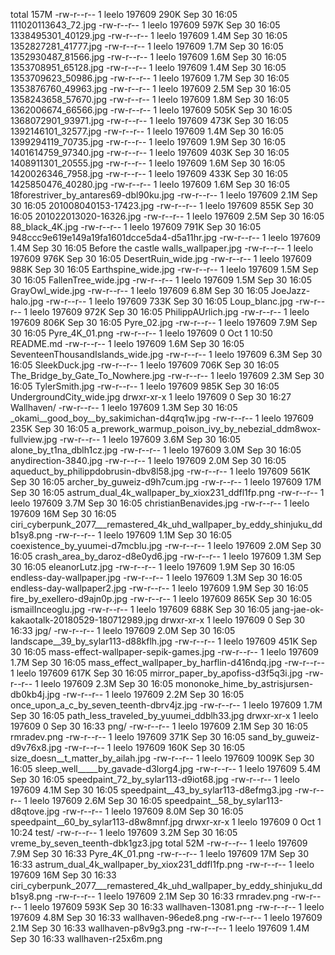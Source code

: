 total 157M
-rw-r--r-- 1 leelo 197609  290K Sep 30 16:05 111020113643_72.jpg
-rw-r--r-- 1 leelo 197609  597K Sep 30 16:05 1338495301_40129.jpg
-rw-r--r-- 1 leelo 197609  1.4M Sep 30 16:05 1352827281_41777.jpg
-rw-r--r-- 1 leelo 197609  1.7M Sep 30 16:05 1352930487_81566.jpg
-rw-r--r-- 1 leelo 197609  1.6M Sep 30 16:05 1353708951_65128.jpg
-rw-r--r-- 1 leelo 197609  1.4M Sep 30 16:05 1353709623_50986.jpg
-rw-r--r-- 1 leelo 197609  1.7M Sep 30 16:05 1353876760_49963.jpg
-rw-r--r-- 1 leelo 197609  2.5M Sep 30 16:05 1358243658_57670.jpg
-rw-r--r-- 1 leelo 197609  1.8M Sep 30 16:05 1362006674_66566.jpg
-rw-r--r-- 1 leelo 197609  505K Sep 30 16:05 1368072901_93971.jpg
-rw-r--r-- 1 leelo 197609  473K Sep 30 16:05 1392146101_32577.jpg
-rw-r--r-- 1 leelo 197609  1.4M Sep 30 16:05 1399294119_70735.jpg
-rw-r--r-- 1 leelo 197609  1.9M Sep 30 16:05 1401614759_97340.jpg
-rw-r--r-- 1 leelo 197609  403K Sep 30 16:05 1408911301_20555.jpg
-rw-r--r-- 1 leelo 197609  1.6M Sep 30 16:05 1420026346_7958.jpg
-rw-r--r-- 1 leelo 197609  433K Sep 30 16:05 1425850476_40280.jpg
-rw-r--r-- 1 leelo 197609  1.6M Sep 30 16:05 18forestriver_by_antares69-dbl90ku.jpg
-rw-r--r-- 1 leelo 197609  2.1M Sep 30 16:05 201008040153-17423.jpg
-rw-r--r-- 1 leelo 197609  855K Sep 30 16:05 201022013020-16326.jpg
-rw-r--r-- 1 leelo 197609  2.5M Sep 30 16:05 88_black_4K.jpg
-rw-r--r-- 1 leelo 197609  791K Sep 30 16:05 948ccc9e619e149a19fa1601dcce5da4-d5a11hr.jpg
-rw-r--r-- 1 leelo 197609  1.4M Sep 30 16:05 Before the castle walls_wallpaper.jpg
-rw-r--r-- 1 leelo 197609  976K Sep 30 16:05 DesertRuin_wide.jpg
-rw-r--r-- 1 leelo 197609  988K Sep 30 16:05 Earthspine_wide.jpg
-rw-r--r-- 1 leelo 197609  1.5M Sep 30 16:05 FallenTree_wide.jpg
-rw-r--r-- 1 leelo 197609  1.5M Sep 30 16:05 GrayOwl_wide.jpg
-rw-r--r-- 1 leelo 197609  6.8M Sep 30 16:05 JoeJazz-halo.jpg
-rw-r--r-- 1 leelo 197609  733K Sep 30 16:05 Loup_blanc.jpg
-rw-r--r-- 1 leelo 197609  972K Sep 30 16:05 PhilippAUrlich.jpg
-rw-r--r-- 1 leelo 197609  806K Sep 30 16:05 Pyre_02.jpg
-rw-r--r-- 1 leelo 197609  7.9M Sep 30 16:05 Pyre_4K_01.png
-rw-r--r-- 1 leelo 197609     0 Oct  1 10:50 README.md
-rw-r--r-- 1 leelo 197609  1.6M Sep 30 16:05 SeventeenThousandIslands_wide.jpg
-rw-r--r-- 1 leelo 197609  6.3M Sep 30 16:05 SleekDuck.jpg
-rw-r--r-- 1 leelo 197609  706K Sep 30 16:05 The_Bridge_by_Gate_To_Nowhere.jpg
-rw-r--r-- 1 leelo 197609  2.3M Sep 30 16:05 TylerSmith.jpg
-rw-r--r-- 1 leelo 197609  985K Sep 30 16:05 UndergroundCity_wide.jpg
drwxr-xr-x 1 leelo 197609     0 Sep 30 16:27 Wallhaven/
-rw-r--r-- 1 leelo 197609  1.3M Sep 30 16:05 _okami__good_boy__by_sakimichan-d4qrq1w.jpg
-rw-r--r-- 1 leelo 197609  235K Sep 30 16:05 a_prework_warmup_poison_ivy_by_nebezial_ddm8wox-fullview.jpg
-rw-r--r-- 1 leelo 197609  3.6M Sep 30 16:05 alone_by_t1na_dblh1cz.jpg
-rw-r--r-- 1 leelo 197609  3.0M Sep 30 16:05 anydirection-3840.jpg
-rw-r--r-- 1 leelo 197609  2.0M Sep 30 16:05 aqueduct_by_philippdobrusin-dbv8l58.jpg
-rw-r--r-- 1 leelo 197609  561K Sep 30 16:05 archer_by_guweiz-d9h7cum.jpg
-rw-r--r-- 1 leelo 197609   17M Sep 30 16:05 astrum_dual_4k_wallpaper_by_xiox231_ddfl1fp.png
-rw-r--r-- 1 leelo 197609  3.7M Sep 30 16:05 christianBenavides.jpg
-rw-r--r-- 1 leelo 197609   16M Sep 30 16:05 ciri_cyberpunk_2077___remastered_4k_uhd_wallpaper_by_eddy_shinjuku_ddb1sy8.png
-rw-r--r-- 1 leelo 197609  1.1M Sep 30 16:05 coexistence_by_yuumei-d7mcblu.jpg
-rw-r--r-- 1 leelo 197609  2.0M Sep 30 16:05 crash_area_by_daroz-d8e0yd6.jpg
-rw-r--r-- 1 leelo 197609  1.3M Sep 30 16:05 eleanorLutz.jpg
-rw-r--r-- 1 leelo 197609  1.9M Sep 30 16:05 endless-day-wallpaper.jpg
-rw-r--r-- 1 leelo 197609  1.3M Sep 30 16:05 endless-day-wallpaper2.jpg
-rw-r--r-- 1 leelo 197609  1.9M Sep 30 16:05 fire_by_exellero-d9ajn0p.jpg
-rw-r--r-- 1 leelo 197609  865K Sep 30 16:05 ismailInceoglu.jpg
-rw-r--r-- 1 leelo 197609  688K Sep 30 16:05 jang-jae-ok-kakaotalk-20180529-180712989.jpg
drwxr-xr-x 1 leelo 197609     0 Sep 30 16:33 jpg/
-rw-r--r-- 1 leelo 197609  2.0M Sep 30 16:05 landscape__39_by_sylar113-d88kflh.jpg
-rw-r--r-- 1 leelo 197609  451K Sep 30 16:05 mass-effect-wallpaper-sepik-games.jpg
-rw-r--r-- 1 leelo 197609  1.7M Sep 30 16:05 mass_effect_wallpaper_by_harflin-d416ndq.jpg
-rw-r--r-- 1 leelo 197609  617K Sep 30 16:05 mirror_paper_by_apofiss-d3f5q3i.jpg
-rw-r--r-- 1 leelo 197609  2.3M Sep 30 16:05 mononoke_hime_by_astrisjursen-db0kb4j.jpg
-rw-r--r-- 1 leelo 197609  2.2M Sep 30 16:05 once_upon_a_c_by_seven_teenth-dbrv4jz.jpg
-rw-r--r-- 1 leelo 197609  1.7M Sep 30 16:05 path_less_traveled_by_yuumei_ddblh33.jpg
drwxr-xr-x 1 leelo 197609     0 Sep 30 16:33 png/
-rw-r--r-- 1 leelo 197609  2.1M Sep 30 16:05 rmradev.png
-rw-r--r-- 1 leelo 197609  371K Sep 30 16:05 sand_by_guweiz-d9v76x8.jpg
-rw-r--r-- 1 leelo 197609  160K Sep 30 16:05 size_doesn__t_matter_by_ailah.jpg
-rw-r--r-- 1 leelo 197609 1009K Sep 30 16:05 sleep_well_____by_gavade-d3lorg4.jpg
-rw-r--r-- 1 leelo 197609  5.4M Sep 30 16:05 speedpaint_72_by_sylar113-d9iot68.jpg
-rw-r--r-- 1 leelo 197609  4.1M Sep 30 16:05 speedpaint__43_by_sylar113-d8efmg3.jpg
-rw-r--r-- 1 leelo 197609  2.6M Sep 30 16:05 speedpaint__58_by_sylar113-d8qtove.jpg
-rw-r--r-- 1 leelo 197609  8.0M Sep 30 16:05 speedpaint__60_by_sylar113-d8w8mnf.jpg
drwxr-xr-x 1 leelo 197609     0 Oct  1 10:24 test/
-rw-r--r-- 1 leelo 197609  3.2M Sep 30 16:05 vreme_by_seven_teenth-dbk1gz3.jpg
total 52M
-rw-r--r-- 1 leelo 197609 7.9M Sep 30 16:33 Pyre_4K_01.png
-rw-r--r-- 1 leelo 197609  17M Sep 30 16:33 astrum_dual_4k_wallpaper_by_xiox231_ddfl1fp.png
-rw-r--r-- 1 leelo 197609  16M Sep 30 16:33 ciri_cyberpunk_2077___remastered_4k_uhd_wallpaper_by_eddy_shinjuku_ddb1sy8.png
-rw-r--r-- 1 leelo 197609 2.1M Sep 30 16:33 rmradev.png
-rw-r--r-- 1 leelo 197609 593K Sep 30 16:33 wallhaven-13081.png
-rw-r--r-- 1 leelo 197609 4.8M Sep 30 16:33 wallhaven-96ede8.png
-rw-r--r-- 1 leelo 197609 2.1M Sep 30 16:33 wallhaven-p8v9g3.png
-rw-r--r-- 1 leelo 197609 1.4M Sep 30 16:33 wallhaven-r25x6m.png
